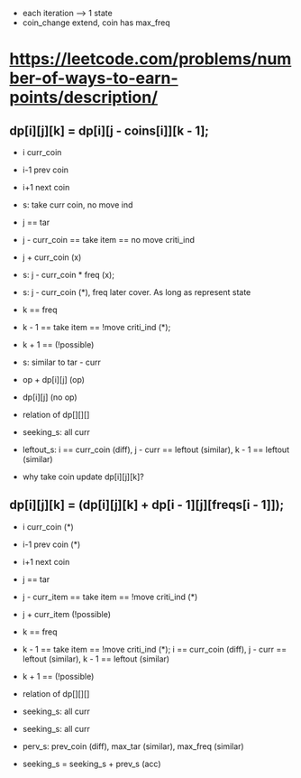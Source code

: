 * each iteration --> 1 state
* coin_change extend, coin has max_freq



# https://leetcode.com/problems/number-of-ways-to-earn-points/description/
## dp[i][j][k] = dp[i][j - coins[i]][k - 1];


* i curr_coin
* i-1 prev coin
* i+1 next coin
* s: take curr coin, no move ind


* j == tar
* j - curr_coin == take item == no move criti_ind
* j + curr_coin (x)
* s: j - curr_coin * freq (x);
* s: j - curr_coin (*), freq later cover. As long as represent state


* k == freq
* k - 1 == take item == !move criti_ind (*);  
* k + 1 == (!possible)
* s: similar to tar - curr



* op + dp[i][j] (op)
* dp[i][j] (no op)


* relation of dp[][][]
* seeking_s: all curr
* leftout_s: i == curr_coin (diff), j - curr == leftout (similar), k - 1 == leftout (similar)




* why take coin update dp[i][j][k]?



## dp[i][j][k] = (dp[i][j][k] + dp[i - 1][j][freqs[i - 1]]);


* i curr_coin (*)
* i-1 prev coin (*)
* i+1 next coin


* j == tar
* j - curr_item == take item == !move criti_ind (*)
* j + curr_item (!possible)


* k == freq
* k - 1 == take item == !move criti_ind (*);  i == curr_coin (diff), j - curr == leftout (similar), k - 1 == leftout (similar)
* k + 1 == (!possible)



* relation of dp[][][]
* seeking_s: all curr
* seeking_s: all curr
* perv_s: prev_coin (diff), max_tar (similar), max_freq (similar)
* seeking_s = seeking_s + prev_s (acc)

